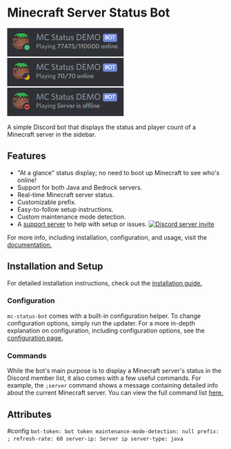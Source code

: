 # Minecraft Server Status Bot

![Online Status Example for mc.hypixel.net](images/online.png)
![Full Status Example](images/full.png)
![Offline Status Example](images/offline.png)

A simple Discord bot that displays the status and player count of a Minecraft server in the sidebar.

## Features

- "At a glance" status display; no need to boot up Minecraft to see who's online!
- Support for both Java and Bedrock servers.
- Real-time Minecraft server status.
- Customizable prefix.
- Easy-to-follow setup instructions.
- Custom maintenance mode detection.
- A [support server](https://discord.gg/zthvYvttQp) to help with setup or issues.
  [![Discord server invite](https://discord.com/api/guilds/811164536571691018/embed.png)](https://discord.gg/zthvYvttQp)

For more info, including installation, configuration, and usage, visit the [documentation.](https://discord.gg/zthvYvttQp)

## Installation and Setup

For detailed installation instructions, check out the [installation guide.](https://discord.gg/zthvYvttQp)

### Configuration

`mc-status-bot` comes with a built-in configuration helper. To change configuration options, simply run the updater.
For a more in-depth explanation on configuration, including configuration options,
see the [configuration page.](https://discord.gg/zthvYvttQp)

### Commands

While the bot's main purpose is to display a Minecraft server's status in the Discord member list,
it also comes with a few useful commands. For example, the `;server` command shows a message containing detailed
info about the current Minecraft server.
You can view the full command list [here.](https://discord.gg/zthvYvttQp)

## Attributes


#config
`bot-token: bot token
maintenance-mode-detection: null
prefix: ;
refresh-rate: 60
server-ip: Server ip
server-type: java`
